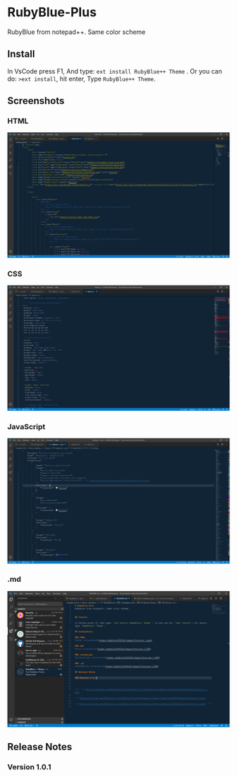 # RubyBlue-Plus
RubyBlue from notepad++. Same color scheme


## Install

In VsCode press F1, And type: `ext install RubyBlue++ Theme` . Or you can do: `>ext install`, hit enter, Type `RubyBlue++ Theme`.

## Screenshots

### HTML
![html screenshot](theme-rubyblue%2B%2B/images/Preview_1.png)

### CSS
![css screenshot](theme-rubyblue%2B%2B/images/Preview_2.PNG)

### JavaScript
![javascript screenshot](theme-rubyblue%2B%2B/images/Preview_3.PNG)

### .md
![README.md screenshot](theme-rubyblue%2B%2B/images/Preview_4.PNG)

## Release Notes

### Version 1.0.1



<!-- ![](https://github.com/Moderncolin/RubyBlue-Plus/blob/master/theme-rubyblue%2B%2B/images/Preview_1.png)

![](https://github.com/Moderncolin/RubyBlue-Plus/blob/master/theme-rubyblue%2B%2B/images/Preview_2.png)

![](https://github.com/Moderncolin/RubyBlue-Plus/blob/master/theme-rubyblue%2B%2B/images/Preview_3.png) -->
